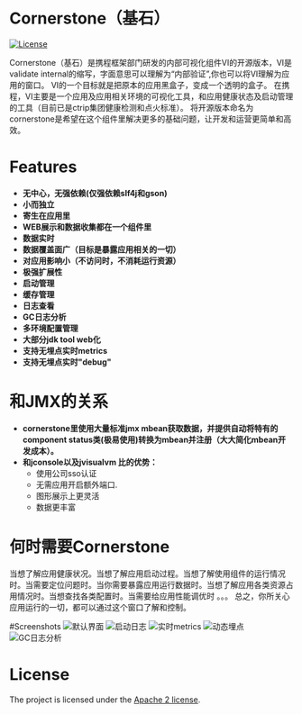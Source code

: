 Cornerstone（基石）
================


[![License](https://img.shields.io/badge/License-Apache%202.0-blue.svg)](https://opensource.org/licenses/Apache-2.0)

Cornerstone（基石）是携程框架部门研发的内部可视化组件VI的开源版本，VI是validate internal的缩写，字面意思可以理解为“内部验证”,你也可以将VI理解为应用的窗口。 VI的一个目标就是把原本的应用黑盒子，变成一个透明的盒子。
在携程，VI主要是一个应用及应用相关环境的可视化工具，和应用健康状态及启动管理的工具（目前已是ctrip集团健康检测和点火标准）。
将开源版本命名为cornerstone是希望在这个组件里解决更多的基础问题，让开发和运营更简单和高效。

# Features
* **无中心，无强依赖(仅强依赖slf4j和gson)**
* **小而独立**
* **寄生在应用里**
* **WEB展示和数据收集都在一个组件里**
* **数据实时**
* **数据覆盖面广（目标是暴露应用相关的一切）**
* **对应用影响小（不访问时，不消耗运行资源）**
* **极强扩展性**
* **启动管理**
* **缓存管理**
* **日志查看**
* **GC日志分析**
* **多环境配置管理**
* **大部分jdk tool web化**
* **支持无埋点实时metrics**
* **支持无埋点实时"debug"**


# 和JMX的关系
* **cornerstone里使用大量标准jmx mbean获取数据，并提供自动将特有的component status类(极易使用)转换为mbean并注册（大大简化mbean开发成本）。**
* **和jconsole以及jvisualvm 比的优势：**
   * 使用公司sso认证
   * 无需应用开启额外端口.
   * 图形展示上更灵活
   * 数据更丰富
 
 
# 何时需要Cornerstone
当想了解应用健康状况。当想了解应用启动过程。当想了解使用组件的运行情况时。当需要定位问题时。当你需要暴露应用运行数据时。当想了解应用各类资源占用情况时。当想查找各类配置时。当需要给应用性能调优时 。。。
总之，你所关心应用运行的一切，都可以通过这个窗口了解和控制。

#Screenshots
![默认界面](https://raw.githubusercontent.com/ctripcorp/cornerstone/master/doc/imgs/cs-main.png)
![启动日志](https://raw.githubusercontent.com/ctripcorp/cornerstone/master/doc/imgs/cs-ignite.png)
![实时metrics](https://raw.githubusercontent.com/ctripcorp/cornerstone/master/doc/imgs/cs-metrics.png)
![动态埋点](https://raw.githubusercontent.com/ctripcorp/cornerstone/master/doc/imgs/cs-debug.png)
![GC日志分析](https://raw.githubusercontent.com/ctripcorp/cornerstone/master/doc/imgs/cs-gc.png)

# License
The project is licensed under the [Apache 2 license](https://github.com/ctripcorp/apollo/blob/master/LICENSE).
